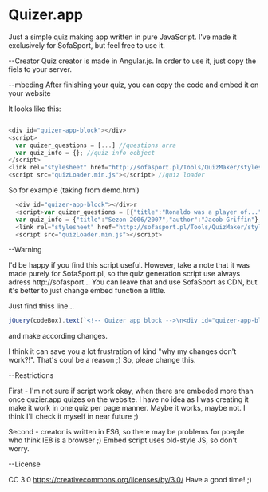 # Quizer.app
Just a simple quiz making app written in pure JavaScript. I've made it exclusively for SofaSport, but feel free to use it.

--Creator
Quiz creator is made in Angular.js. In order to use it, just copy the fiels to your server.

--mbeding
After finishing your quiz, you can copy the code and embed it on your website 

It looks like this:
```javascript

<div id="quizer-app-block"></div>
<script>
  var quizer_questions = [...] //questions arra
  var quiz_info = {}; //quiz info oobject
</script>
<link rel="stylesheet" href="http://sofasport.pl/Tools/QuizMaker/styles/default.min.css"/>
<script src="quizLoader.min.js"></script> //quiz loader

 ```
  
  So for example (taking from demo.html)

```javascript
  <div id="quizer-app-block"></div>r
  <script>var quizer_questions = [{"title":"Ronaldo was a player of...","image":"","answers":[{"text":"Real Madrid","valid":false,"$$hashKey":"object:8"},{"text":"Liverpool","valid":false,"$$hashKey":"object:9"},{"text":"AC Milan","valid":true,"$$hashKey":"object:10"},{"text":"Inter Mediolan","valid":false,"$$hashKey":"object:11"}],"active":false,"$$hashKey":"object:4"},{"text":"","image":"","answers":[{"text":"Real Madrid","valid":true,"checked":false,"$$hashKey":"object:33"},{"text":"AC Milan","valid":false,"checked":false,"$$hashKey":"object:37"},{"text":"Manchester City","valid":false,"checked":false,"$$hashKey":"object:40"},{"text":"FC Barcelona","valid":false,"checked":false,"$$hashKey":"object:43"}],"active":false,"$$hashKey":"object:27","title":"Robinho was leaving..."},{"text":"","image":"","answers":[{"text":"FC Barcelona","valid":true,"checked":false,"$$hashKey":"object:52"},{"text":"Real Madrid","valid":true,"checked":false,"$$hashKey":"object:55"},{"text":"Granada","valid":false,"checked":false,"$$hashKey":"object:58"},{"text":"Villareal","valid":true,"checked":false,"$$hashKey":"object:61"}],"active":false,"$$hashKey":"object:46","title":"Which teams were compating in the Primera Division?"}]
  var quiz_info = {"title":"Sezon 2006/2007","author":"Jacob Griffin"};</script>
  <link rel="stylesheet" href="http://sofasport.pl/Tools/QuizMaker/styles/default.min.css"/>
  <script src="quizLoader.min.js"></script>
  ```
  
--Warning
 
 I'd be happy if you find this script useful. However, take a note that it was made purely for SofaSport.pl, so the quiz generation script use always adress http://sofasport... You can leave that and use SofaSport as CDN, but it's better to just change embed function a little. 
 
 Just find thiss line...
 
```javascript
jQuery(codeBox).text(`<!-- Quizer app block -->\n<div id="quizer-app-block"></div>\n<script>var quizer_questions = ${JSON.stringify($scope.Quests)}\nvar quiz_info = ${JSON.stringify($scope.quiz)};</script>\n<link href="http://sofasport.pl/Tools/QuizMaker/styles/default.min.css" rel="stylesheet"/>\n<script src="http://sofasport.pl/Tools/QuizMaker/quizLoader.min.js"></script>\n<!-- Quizer app block end -->`);
```

and make according changes.

I think it can save you a lot frustration of kind "why my changes don't work?!". That's coul be a reason ;) So, pleae change this.

--Restrictions

First - I'm not sure if script work okay, when there are embeded more than once quzier.app quizes on the website. I have no idea as I was creating it make it work in one quiz per page manner. Maybe it works, maybe not. I think I'll check it myself in near future ;)

Second - creator is written in ES6, so there may be problems for poeple who think IE8 is a browser ;) Embed script uses old-style JS, so don't worry.

--License

CC 3.0 https://creativecommons.org/licenses/by/3.0/
Have a good time! ;)

